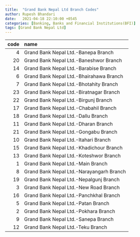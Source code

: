 ```yaml
---
title:  "Grand Bank Nepal Ltd Branch Codes"
author: Rupesh Bhandari
date:   2021-04-18 22:10:00 +0545
categories: [Banking, Banks and Financial Institutions(BFI)]
tags: [Grand Bank Nepal Ltd]
---
```


|   code | name                                     |
|-------:|:-----------------------------------------|
|      4 | Grand Bank Nepal Ltd.-Banepa Branch      |
|     20 | Grand Bank Nepal Ltd.-Baneshwor Branch   |
|     14 | Grand Bank Nepal Ltd.-Barabise Branch    |
|      6 | Grand Bank Nepal Ltd.-Bhairahawa Branch  |
|      7 | Grand Bank Nepal Ltd.-Bhotahity Branch   |
|     23 | Grand Bank Nepal Ltd.-Biratnagar Branch  |
|     22 | Grand Bank Nepal Ltd.-Birgunj Branch     |
|     17 | Grand Bank Nepal Ltd.-Chabahil Branch    |
|     18 | Grand Bank Nepal Ltd.-Dallu Branch       |
|     11 | Grand Bank Nepal Ltd.-Dharan Branch      |
|     21 | Grand Bank Nepal Ltd.-Gongabu Branch     |
|     10 | Grand Bank Nepal Ltd.-Itahari Branch     |
|     15 | Grand Bank Nepal Ltd.-Khadichour Branch  |
|     13 | Grand Bank Nepal Ltd.-Koteshwor Branch   |
|      1 | Grand Bank Nepal Ltd.-Main Branch        |
|      8 | Grand Bank Nepal Ltd.-Narayangarh Branch |
|     19 | Grand Bank Nepal Ltd.-Nepalgunj Branch   |
|      3 | Grand Bank Nepal Ltd.-New Road Branch    |
|     16 | Grand Bank Nepal Ltd.-Panchkhal Branch   |
|      5 | Grand Bank Nepal Ltd.-Patan Branch       |
|      2 | Grand Bank Nepal Ltd.-Pokhara Branch     |
|      9 | Grand Bank Nepal Ltd.-Sanepa Branch      |
|     12 | Grand Bank Nepal Ltd.-Teku Branch        |